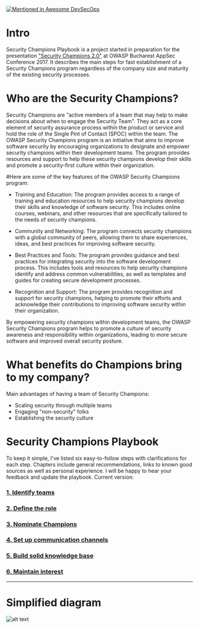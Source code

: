 [![Mentioned in Awesome DevSecOps](https://awesome.re/mentioned-badge-flat.svg)](https://github.com/devsecops/awesome-devsecops#guidelines)

# Intro
Security Champions Playbook is a project started in preparation for the presentation ["Security Champions 2.0"](https://www.owasp.org/images/3/3c/OWASP_Bucharest_2017_Antukh.pdf) at OWASP Bucharest AppSec Conference 2017. It describes the main steps for fast establishment of a Security Champions program regardless of the company size and maturity of the existing security processes.


# Who are the Security Champions?
Security Champions are "active members of a team that may help to make decisions about when to engage the Security Team". They act as a core element of security assurance process within the product or service and hold the role of the Single Pint of Contact (SPOC) within the team.
The OWASP Security Champions program is an initiative that aims to improve software security by encouraging organizations to designate and empower security champions within their development teams. The program provides resources and support to help these security champions develop their skills and promote a security-first culture within their organization.

#Here are some of the key features of the OWASP Security Champions program:

 *   Training and Education: The program provides access to a range of training and education resources to help security champions develop their skills and knowledge of software security. This includes online courses, webinars, and other resources that are specifically tailored to the needs of security champions.

 *   Community and Networking: The program connects security champions with a global community of peers, allowing them to share experiences, ideas, and best practices for improving software security.

 *   Best Practices and Tools: The program provides guidance and best practices for integrating security into the software development process. This includes tools and resources to help security champions identify and address common vulnerabilities, as well as templates and guides for creating secure development processes.

 *   Recognition and Support: The program provides recognition and support for security champions, helping to promote their efforts and acknowledge their contributions to improving software security within their organization.

By empowering security champions within development teams, the OWASP Security Champions program helps to promote a culture of security awareness and responsibility within organizations, leading to more secure software and improved overall security posture.


# What benefits do Champions bring to my company?
Main advantages of having a team of Security Champions:
* Scaling security through multiple teams
* Engaging "non-security" folks
* Establishing the security culture

# Security Champions Playbook
To keep it simple, I've listed six easy-to-follow steps with clarifications for each step.
Chapters include general recommendations, links to known good sources as well as personal
experience. I will be happy to hear your feedback and update the playbook. Current version:

### [1. Identify teams](Security%20Playbook/1.%20Identify%20teams.md)
### [2. Define the role](Security%20Playbook/2.%20Define%20the%20role.md)
### [3. Nominate Champions](Security%20Playbook/3.%20Nominate%20Champions.md)
### [4. Set up communication channels](Security%20Playbook/4.%20Set%20up%20communication%20channels.md)
### [5. Build solid knowledge base](Security%20Playbook/5.%20Build%20solid%20knowledge%20base.md)
### [6. Maintain interest](Security%20Playbook/6.%20Maintain%20interest.md)

---
# Simplified diagram
![alt text](assets/img/playbook.png)
